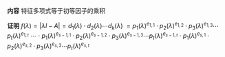 **内容**
特征多项式等于初等因子的乘积

**证明**
$f(\lambda)=|\lambda I-A|=d_1(\lambda)\cdot d_2(\lambda)\cdots d_k(\lambda)$
$=p_1(\lambda)^{e_{1,1}}\cdot p_2(\lambda)^{e_{1,2}}\cdot p_3(\lambda)^{e_{1,3}}\cdots p_t(\lambda)^{e_{1,t}}$
$\cdots$
$\cdot\ p_1(\lambda)^{e_{s-1,1}}\cdot p_2(\lambda)^{e_{s-1,2}}\cdot p_3(\lambda)^{e_{s-1,3}}\cdots p_t(\lambda)^{e_{s-1,t}}$
$\cdot\ p_1(\lambda)^{e_{s,1}}\cdot p_2(\lambda)^{e_{s,2}}\cdot p_3(\lambda)^{e_{s,3}}\cdots p_t(\lambda)^{e_{s,t}}$